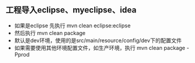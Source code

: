 ## 工程导入eclipse、myeclipse、idea
* 如果是eclipse 先执行 mvn clean eclipse:eclipse
* 然后执行 mvn clean package
* 默认是dev环境，使用的是src/main/resource/config/dev下的配置文件
* 如果需要使用其他环境配置文件，如生产环境，执行 mvn clean package -Pprod